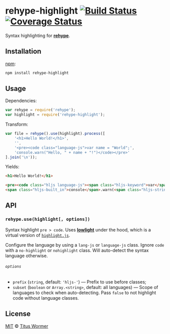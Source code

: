 # rehype-highlight [![Build Status][travis-badge]][travis] [![Coverage Status][codecov-badge]][codecov]

<!--lint disable heading-increment list-item-spacing-->

Syntax highlighting for [**rehype**][rehype].

## Installation

[npm][npm-install]:

```bash
npm install rehype-highlight
```

## Usage

Dependencies:

```javascript
var rehype = require('rehype');
var highlight = require('rehype-highlight');
```

Transform:

```javascript
var file = rehype().use(highlight).process([
    '<h1>Hello World!</h1>',
    '',
    '<pre><code class="language-js">var name = "World";',
    'console.warn("Hello, " + name + "!")</code></pre>'
].join('\n'));
```

Yields:

```html
<h1>Hello World!</h1>

<pre><code class="hljs language-js"><span class="hljs-keyword">var</span> name = <span class="hljs-string">&#x22;World&#x22;</span>;
<span class="hljs-built_in">console</span>.warn(<span class="hljs-string">&#x22;Hello, &#x22;</span> + name + <span class="hljs-string">&#x22;!&#x22;</span>)</code></pre>
```

## API

### `rehype.use(highlight[, options])`

Syntax highlight `pre > code`.  Uses [**lowlight**][lowlight] under
the hood, which is a virtual version of [`highlight.js`][highlight-js].

Configure the language by using a `lang-js` or `language-js` class.
Ignore `code` with a `no-highlight` or `nohighlight` class.
Will auto-detect the syntax language otherwise.

###### `options`

*   `prefix` (`string`, default: `'hljs-'`)
    — Prefix to use before classes;
*   `subset` (`boolean` or `Array.<string>`, default: all languages)
    — Scope of languages to check when auto-detecting.
    Pass `false` to not highlight code without language classes.

## License

[MIT][license] © [Titus Wormer][author]

<!-- Definitions -->

[travis-badge]: https://img.shields.io/travis/wooorm/rehype-highlight.svg

[travis]: https://travis-ci.org/wooorm/rehype-highlight

[codecov-badge]: https://img.shields.io/codecov/c/github/wooorm/rehype-highlight.svg

[codecov]: https://codecov.io/github/wooorm/rehype-highlight

[npm-install]: https://docs.npmjs.com/cli/install

[license]: LICENSE

[author]: http://wooorm.com

[rehype]: https://github.com/wooorm/rehype

[lowlight]: https://github.com/wooorm/lowlight

[highlight-js]: https://github.com/isagalaev/highlight.js
